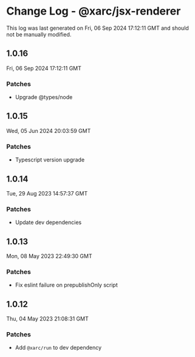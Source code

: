 # Change Log - @xarc/jsx-renderer

This log was last generated on Fri, 06 Sep 2024 17:12:11 GMT and should not be manually modified.

## 1.0.16
Fri, 06 Sep 2024 17:12:11 GMT

### Patches

- Upgrade @types/node

## 1.0.15
Wed, 05 Jun 2024 20:03:59 GMT

### Patches

- Typescript version upgrade

## 1.0.14
Tue, 29 Aug 2023 14:57:37 GMT

### Patches

- Update dev dependencies

## 1.0.13
Mon, 08 May 2023 22:49:30 GMT

### Patches

- Fix eslint failure on prepublishOnly script

## 1.0.12
Thu, 04 May 2023 21:08:31 GMT

### Patches

- Add `@xarc/run` to dev dependency

